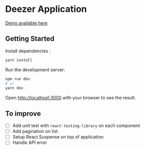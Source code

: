 <p align="center">
  <img  src="https://e-cdn-files.dzcdn.net/cache/slash/images/common/logos/deezer_black@2x.e1add0a630b56bf0e185711dacfc359e.png" alt="" />
</p>

# Deezer Application

[Demo available here](https://deezer-application.netlify.app)

## Getting Started

Install dependencies :

```bash
yarn install
```

Run the development server:

```bash
npm run dev
# or
yarn dev
```

Open [http://localhost:3000](http://localhost:3000) with your browser to see the result.

## To improve

- [ ] Add unit test with `react-testing-library` on each component
- [ ] Add pagination on list
- [ ] Setup React.Suspense on top of application
- [ ] Handle API error
